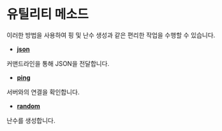 # 유틸리티 메소드

이러한 방법을 사용하여 핑 및 난수 생성과 같은 편리한 작업을 수행할 수 있습니다.

* [**json**](https://xrpl.org/json.html)

커맨드라인을 통해 JSON을 전달합니다.

* [**ping**](https://xrpl.org/ping.html)

서버와의 연결을 확인합니다.

* [**random**](https://xrpl.org/random.html)

난수를 생성합니다.
